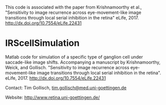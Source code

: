 
This code is associated with the paper from Krishnamoorthy et al., "Sensitivity to image recurrence across eye-movement-like image transitions through local serial inhibition in the retina" eLife, 2017. http://dx.doi.org/10.7554/eLife.22431


# IRScellSimulation

Matlab code for simulation of a specific type of ganglion cell under saccade-like image shifts. Accompanying a manuscript by Krishnamoorthy, Weick, and Gollisch. "Sensitivity to image recurrence across eye-movement-like image transitions through local serial inhibition in the retina". eLife, 2017. http://dx.doi.org/10.7554/eLife.22431

Contact: Tim Gollisch, tim.gollisch@med.uni-goettingen.de

Website: http://www.retina.uni-goettingen.de/
